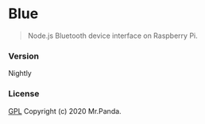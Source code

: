 # Blue
> Node.js Bluetooth device interface on Raspberry Pi.


### Version
Nightly </br>

### License
[GPL](./LICENSE)
Copyright (c) 2020 Mr.Panda.